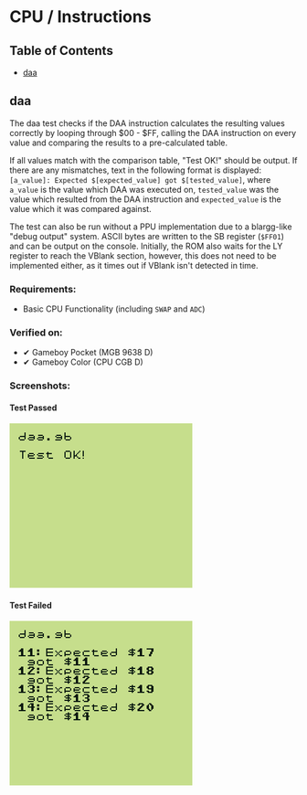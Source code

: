 # CPU / Instructions

## Table of Contents

- [daa](#daa)

## daa

The daa test checks if the DAA instruction calculates the resulting values correctly by looping through $00 - $FF, calling the DAA instruction on every value and comparing the results to a pre-calculated table.

If all values match with the comparison table, "Test OK!" should be output. If there are any mismatches, text in the following format is displayed: `[a_value]: Expected $[expected_value] got $[tested_value]`, where `a_value` is the value which DAA was executed on, `tested_value` was the value which resulted from the DAA instruction and `expected_value` is the value which it was compared against.

The test can also be run without a PPU implementation due to a blargg-like "debug output" system. ASCII bytes are written to the SB register (`$FF01`) and can be output on the console. Initially, the ROM also waits for the LY register to reach the VBlank section, however, this does not need to be implemented either, as it times out if VBlank isn't detected in time.

### Requirements:

- Basic CPU Functionality (including `SWAP` and `ADC`)

### Verified on:

- ✔ Gameboy Pocket (MGB 9638 D)
- ✔ Gameboy Color (CPU CGB D)

### Screenshots:

#### Test Passed

![daa_pass](./screenshots/daa_pass.png)

#### Test Failed

![daa_fail](./screenshots/daa_fail.png)

